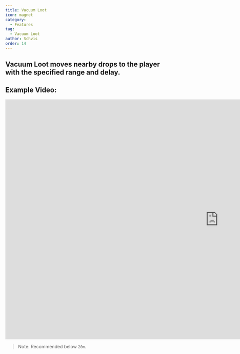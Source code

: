 ```yaml
---
title: Vacuum Loot
icon: magnet
category:
  - Features
tag:
  - Vacuum Loot
author: Schvis
order: 14
---
```


## Vacuum Loot moves nearby drops to the player with the specified range and delay.

## Example Video:

<div class="iframe-container"><iframe width="1328" height="747" src="https://www.youtube.com/embed/iMElTsNF77c?list=PL5eI1Tb64p56g27qfYk7VuFTz4FK6YrKa" title="Korepi - Vacuum Loot" frameborder="0" allow="accelerometer; autoplay; clipboard-write; encrypted-media; gyroscope; picture-in-picture; web-share" referrerpolicy="strict-origin-when-cross-origin" allowfullscreen></iframe></div>

> Note: Recommended below `20m`.

